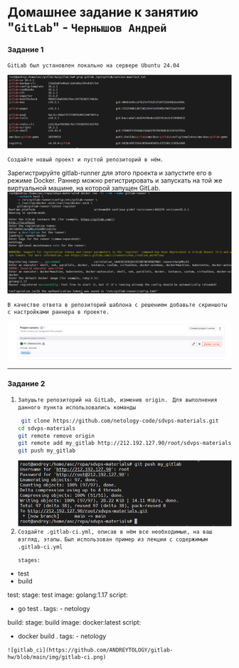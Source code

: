 # Домашнее задание к занятию "`GitLab`" - `Чернышов Андрей`

### Задание 1

`GitLab был установлен локально на сервере Ubuntu 24.04`

![Версия Gitlab](https://github.com/ANDREYTOLOGY/gitlab-hw/blob/main/img/gitlab_install.png)


```
Создайте новый проект и пустой репозиторий в нём.

```
Зарегистрируйте gitlab-runner для этого проекта и запустите его в режиме Docker. Раннер можно регистрировать и запускать на той же виртуальной машине, на которой запущен GitLab.
![Этапы регистрации gitlab-runner](https://github.com/ANDREYTOLOGY/gitlab-hw/blob/main/img/runner-registration.png)
```
В качестве ответа в репозиторий шаблона с решением добавьте скриншоты с настройками раннера в проекте.
```
  ![Запущенный gitlab-runner](https://github.com/ANDREYTOLOGY/gitlab-hw/blob/main/img/runner.png)




---

### Задание 2

1. `Запушьте репозиторий на GitLab, изменив origin.`
  ` Для выполнения данного пункта использовались команды`
   ```bash
    git clone https://github.com/netology-code/sdvps-materials.git
   cd sdvps-materials
   git remote remove origin
   git remote add my_gitlab http://212.192.127.90/root/sdvps-materials.git
   git push my_gitlab
   ```
   ![git_push](https://github.com/ANDREYTOLOGY/gitlab-hw/blob/main/img/push_mygitlab.png)
2. `Создайте .gitlab-ci.yml, описав в нём все необходимые, на ваш взгляд, этапы.`
   `Был использован пример из лекции с содержимым  .gitlab-ci.yml`
   ```
   stages:
  - test
  - build

test:
  stage: test
  image: golang:1.17
  script: 
   - go test .
  tags:
    - netology

build:
  stage: build
  image: docker:latest
  script:
   - docker build .
  tags:
    - netology
   ```
![gitlab_ci](https://github.com/ANDREYTOLOGY/gitlab-hw/blob/main/img/gitlab-ci.png)
